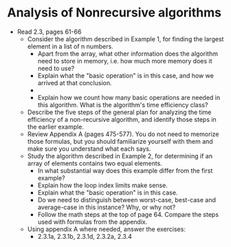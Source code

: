 # Analysis of Nonrecursive algorithms

- Read 2.3, pages 61-66
    - Consider the algorithm described in Example 1, for finding the largest element in a list of n numbers.
        - Apart from the array, what other information does the algorithm need to store in memory, i.e. how much more memory does it need to use?
        - Explain what the "basic operation" is in this case, and how we arrived at that conclusion.
        -
        - Explain how we count how many basic operations are needed in this algorithm. What is the algorithm's time efficiency class?
    - Describe the five steps of the general plan for analyzing the time efficiency of a non-recursive algorithm, and identify those steps in the earlier example.
    - Review Appendix A (pages 475-577). You do not need to memorize those formulas, but you should familiarize yourself with them and make sure you understand what each says.
    - Study the algorithm described in Example 2, for determining if an array of elements contains two equal elements.
        - In what substantial way does this example differ from the first example?
        - Explain how the loop index limits make sense.
        - Explain what the "basic operation" is in this case.
        - Do we need to distinguish between worst-case, best-case and average-case in this instance? Why, or why not?
        - Follow the math steps at the top of page 64. Compare the steps used with formulas from the appendix.
    - Using appendix A where needed, answer the exercises:
        - 2.3.1a, 2.3.1b, 2.3.1d, 2.3.2a, 2.3.4
